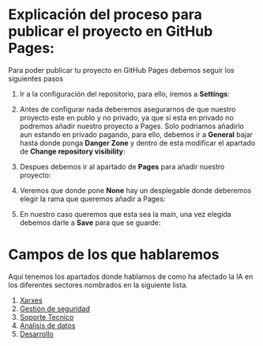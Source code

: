 # Explicación del proceso para publicar el proyecto en GitHub Pages:
Para poder publicar tu proyecto en GitHub Pages debemos seguir los siguientes pasos 
1. Ir a la configuración del repositorio, para ello, iremos a **Settings**:

2. Antes de configurar nada deberemos asegurarnos de que nuestro proyecto este en publo y no privado, ya que si esta en privado no podremos añadir nuestro proyecto a Pages. Solo podriamos añadirlo aun estando en privado pagando, para ello, debemos ir a **General** bajar hasta donde ponga **Danger Zone** y dentro de esta modificar el apartado de **Change repository visibility**:

3. Despues debemos ir al apartado de **Pages** para añadir nuestro proyecto:

4. Veremos que donde pone **None** hay un desplegable donde deberemos elegir la rama que queremos añadir a Pages:

5. En nuestro caso queremos que esta sea la main, una vez elegida debemos darle a **Save** para que se guarde:

# Campos de los que hablaremos
Aquí tenemos los apartados donde hablamos de como ha afectado la IA en los diferentes sectores nombrados en la siguiente lista.
1. [Xarxes](./Enlaces/3/XARXES.md)
2. [Gestión de seguridad](./Enlaces/2/2.md)
3. [Soporte Tecnico](./Enlaces/1/1.md)
4. [Anàlisis de datos](./Enlaces/4/Anàlisis_de_dades4.md)
5. [Desarrollo](./Enlaces/5/5.md)
